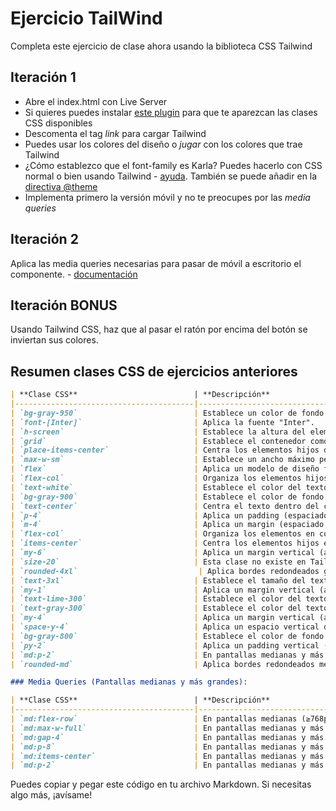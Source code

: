 # Ejercicio TailWind

Completa este ejercicio de clase ahora usando la biblioteca CSS Tailwind

## Iteración 1

- Abre el index.html con Live Server 
- Si quieres puedes instalar [este plugin](https://marketplace.visualstudio.com/items?itemName=bradlc.vscode-tailwindcss) para que te aparezcan las clases CSS disponibles
- Descomenta el tag _link_ para cargar Tailwind
- Puedes usar los colores del diseño o _jugar_ con los colores que trae Tailwind
- ¿Cómo establezco que el font-family es Karla? Puedes hacerlo con CSS normal o bien usando Tailwind - [ayuda](https://tailwindcss.com/docs/font-family). También se puede añadir en la [directiva @theme](https://tailwindcss.com/docs/adding-custom-styles#customizing-your-theme)
- Implementa primero la versión móvil y no te preocupes por las _media queries_

## Iteración 2

Aplica las media queries necesarias para pasar de móvil a escritorio el componente. - [documentación](https://tailwindcss.com/docs/responsive-design)  

## Iteración BONUS

Usando Tailwind CSS, haz que al pasar el ratón por encima del botón se inviertan sus colores.

## Resumen clases CSS de ejercicios anteriores


```markdown
| **Clase CSS**                          | **Descripción**                                                                                         |
|----------------------------------------|---------------------------------------------------------------------------------------------------------|
| `bg-gray-950`                          | Establece un color de fondo gris muy oscuro (casi negro).                                                |
| `font-[Inter]`                         | Aplica la fuente "Inter".                                                                                 |
| `h-screen`                             | Establece la altura del elemento al 100% de la altura de la pantalla.                                     |
| `grid`                                 | Establece el contenedor como un grid, lo que permite usar el sistema de cuadrícula de CSS.               |
| `place-items-center`                   | Centra los elementos hijos dentro del grid, tanto horizontal como verticalmente.                         |
| `max-w-sm`                             | Establece un ancho máximo pequeño para el contenedor, lo que limita el tamaño del elemento a 24rem.        |
| `flex`                                 | Aplica un modelo de diseño flexible (Flexbox) al contenedor.                                           |
| `flex-col`                             | Organiza los elementos hijos en una columna (en lugar de fila).                                          |
| `text-white`                           | Establece el color del texto a blanco.                                                                  |
| `bg-gray-900`                          | Establece el color de fondo a un gris oscuro (cerca de negro).                                           |
| `text-center`                          | Centra el texto dentro del contenedor.                                                                  |
| `p-4`                                  | Aplica un padding (espaciado interior) de 1rem (16px) a todos los lados del contenedor.                 |
| `m-4`                                  | Aplica un margin (espaciado exterior) de 1rem (16px) a todos los lados del contenedor.                 |
| `flex-col`                             | Organiza los elementos en columna dentro del contenedor.                                                |
| `items-center`                         | Centra los elementos hijos en el eje transversal dentro de un contenedor flex.                           |
| `my-6`                                 | Aplica un margin vertical (arriba y abajo) de 1.5rem (24px).                                            |
| `size-20`                              | Esta clase no existe en Tailwind por defecto. Puede ser un error o una clase personalizada.              |
| `rounded-4xl`                           | Aplica bordes redondeados grandes (1.5rem, 24px) a un elemento.                                          |
| `text-3xl`                             | Establece el tamaño del texto a 1.875rem (30px).                                                        |
| `my-1`                                 | Aplica un margin vertical (arriba y abajo) de 0.25rem (4px).                                           |
| `text-lime-300`                        | Establece el color del texto a un verde lima claro (color en la paleta de Tailwind).                     |
| `text-gray-300`                        | Establece el color del texto a gris claro.                                                              |
| `my-4`                                 | Aplica un margin vertical (arriba y abajo) de 1rem (16px).                                              |
| `space-y-4`                            | Aplica un espacio vertical de 1rem (16px) entre los elementos hijos.                                    |
| `bg-gray-800`                          | Establece el color de fondo a un gris oscuro.                                                           |
| `py-2`                                 | Aplica un padding vertical (arriba y abajo) de 0.5rem (8px).                                            |
| `md:p-2`                               | En pantallas medianas y más grandes, aplica un padding de 0.5rem (8px) a todos los lados.               |
| `rounded-md`                           | Aplica bordes redondeados medianos (0.375rem, 6px) al elemento.                                          |

### Media Queries (Pantallas medianas y más grandes):

| **Clase CSS**                          | **Descripción**                                                                                         |
|----------------------------------------|---------------------------------------------------------------------------------------------------------|
| `md:flex-row`                          | En pantallas medianas (≥768px), organiza los elementos hijos en una fila (por defecto es columna).       |
| `md:max-w-full`                        | En pantallas medianas y más grandes, establece un ancho máximo del 100% del contenedor.                |
| `md:gap-4`                             | En pantallas medianas y más grandes, aplica un gap de 1rem (16px) entre los elementos hijos.            |
| `md:p-8`                               | En pantallas medianas y más grandes, aplica un padding de 2rem (32px) a todos los lados del contenedor.  |
| `md:items-center`                      | En pantallas medianas y más grandes, centra los elementos hijos en el eje transversal del flex.         |
| `md:p-2`                               | En pantallas medianas y más grandes, aplica un padding de 0.5rem (8px) a todos los lados.               |
```

Puedes copiar y pegar este código en tu archivo Markdown. Si necesitas algo más, ¡avísame!